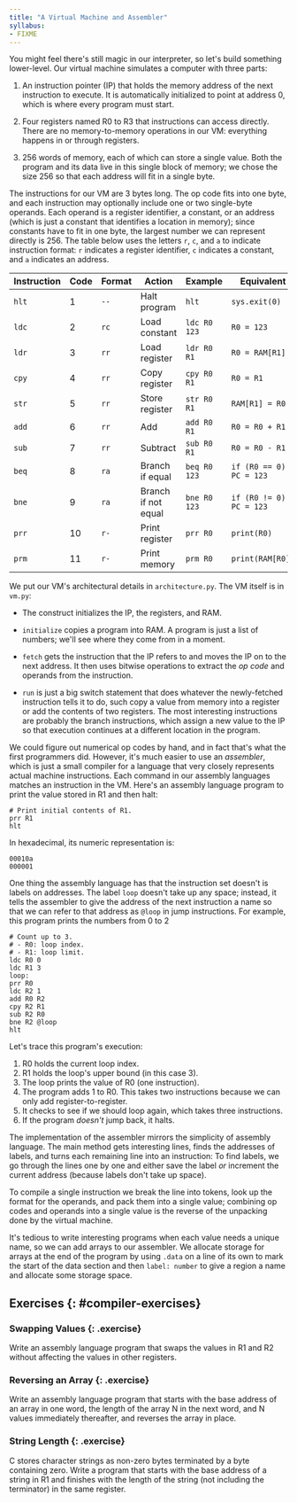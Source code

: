 ```yaml
---
title: "A Virtual Machine and Assembler"
syllabus:
- FIXME
---
```


You might feel there's still magic in our interpreter,
so let's build something lower-level.
Our virtual machine simulates a computer with three parts:

1.  An instruction pointer (IP)
    that holds the memory address of the next instruction to execute.
    It is automatically initialized to point at address 0,
    which is where every program must start.

1.  Four registers named R0 to R3 that instructions can access directly.
    There are no memory-to-memory operations in our VM:
    everything  happens in or through registers.

1.  256 words of memory, each of which can store a single value.
    Both the program and its data live in this single block of memory;
    we chose the size 256 so that each address will fit in a single byte.

The instructions for our VM are 3 bytes long.
The op code fits into one byte,
and each instruction may optionally include one or two single-byte operands.
Each operand is a register identifier,
a constant,
or an address
(which is just a constant that identifies a location in memory);
since constants have to fit in one byte,
the largest number we can represent directly is 256.
The table below uses the letters `r`, `c`, and `a`
to indicate instruction format:
`r` indicates a register identifier,
`c` indicates a constant,
and `a` indicates an address.

| Instruction | Code | Format | Action              | Example      | Equivalent              |
| ----------- | ---- | ------ | ------------------- | ------------ | ----------------------- |
|  `hlt`      |    1 | `--`   | Halt program        | `hlt`        | `sys.exit(0)`           |
|  `ldc`      |    2 | `rc`   | Load constant       | `ldc R0 123` | `R0 = 123`              |
|  `ldr`      |    3 | `rr`   | Load register       | `ldr R0 R1`  | `R0 = RAM[R1]`          |
|  `cpy`      |    4 | `rr`   | Copy register       | `cpy R0 R1`  | `R0 = R1`               |
|  `str`      |    5 | `rr`   | Store register      | `str R0 R1`  | `RAM[R1] = R0`          |
|  `add`      |    6 | `rr`   | Add                 | `add R0 R1`  | `R0 = R0 + R1`          |
|  `sub`      |    7 | `rr`   | Subtract            | `sub R0 R1`  | `R0 = R0 - R1`          |
|  `beq`      |    8 | `ra`   | Branch if equal     | `beq R0 123` | `if (R0 == 0) PC = 123` |
|  `bne`      |    9 | `ra`   | Branch if not equal | `bne R0 123` | `if (R0 != 0) PC = 123` |
|  `prr`      |   10 | `r-`   | Print register      | `prr R0`     | `print(R0)`             |
|  `prm`      |   11 | `r-`   | Print memory        | `prm R0`     | `print(RAM[R0])`        |

We put our VM's architectural details in `architecture.py`.
The VM itself is in `vm.py`:

-   The construct initializes the IP, the registers, and RAM.

-   `initialize` copies a program into RAM.
    A program is just a list of numbers;
    we'll see where they come from in a moment.

-   `fetch` gets the instruction that the IP refers to and moves the IP on to the next address.
    It then uses bitwise operations
    to extract the *op code* and operands from the instruction.

-   `run` is just a big switch statement
    that does whatever the newly-fetched instruction tells it to do,
    such copy a value from memory into a register
    or add the contents of two registers.
    The most interesting instructions are probably the branch instructions,
    which assign a new value to the IP
    so that execution continues at a different location in the program.

We could figure out numerical op codes by hand,
and in fact that's what the first programmers did.
However,
it's much easier to use an *assembler*,
which is just a small compiler for a language that very closely represents actual machine instructions.
Each command in our assembly languages matches an instruction in the VM.
Here's an assembly language program to print the value stored in R1 and then halt:

```{: title="print-r1.as"}
# Print initial contents of R1.
prr R1
hlt
```

In hexadecimal, its numeric representation is:

```{: title="print-r1.mx"}
00010a
000001
```

One thing the assembly language has that the instruction set doesn't
is labels on addresses.
The label `loop` doesn't take up any space;
instead,
it tells the assembler to give the address of the next instruction a name
so that we can refer to that address as `@loop` in jump instructions.
For example,
this program prints the numbers from 0 to 2

```{: title="count-up.as"}
# Count up to 3.
# - R0: loop index.
# - R1: loop limit.
ldc R0 0
ldc R1 3
loop:
prr R0
ldc R2 1
add R0 R2
cpy R2 R1
sub R2 R0
bne R2 @loop
hlt
```

Let's trace this program's execution:

1.  R0 holds the current loop index.
1.  R1 holds the loop's upper bound (in this case 3).
1.  The loop prints the value of R0 (one instruction).
1.  The program adds 1 to R0.
    This takes two instructions because we can only add register-to-register.
1.  It checks to see if we should loop again,
    which takes three instructions.
1.  If the program *doesn't* jump back, it halts.

The implementation of the assembler mirrors the simplicity of assembly language.
The main method gets interesting lines,
finds the addresses of labels,
and turns each remaining line into an instruction:
To find labels,
we go through the lines one by one
and either save the label *or* increment the current address
(because labels don't take up space).

To compile a single instruction we break the line into tokens,
look up the format for the operands,
and pack them into a single value;
combining op codes and operands into a single value
is the reverse of the unpacking done by the virtual machine.

It's tedious to write interesting programs when each value needs a unique name,
so we can add arrays to our assembler.
We allocate storage for arrays at the end of the program
by using `.data` on a line of its own to mark the start of the data section
and then `label: number` to give a region a name and allocate some storage space.

## Exercises {: #compiler-exercises}

### Swapping Values {: .exercise}

Write an assembly language program that swaps the values in R1 and R2
without affecting the values in other registers.

### Reversing an Array {: .exercise}

Write an assembly language program that starts with
the base address of an array in one word,
the length of the array N in the next word,
and N values immediately thereafter,
and reverses the array in place.

### String Length {: .exercise}

C stores character strings as non-zero bytes terminated by a byte containing zero.
Write a program that starts with the base address of a string in R1
and finishes with the length of the string (not including the terminator) in the same register.
